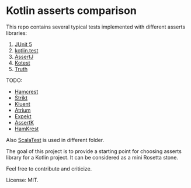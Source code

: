 # Kotlin asserts comparison

This repo contains several typical tests implemented with different asserts libraries:
1. [JUnit 5](https://junit.org/junit5/)
2. [kotlin.test](https://kotlinlang.org/api/latest/kotlin.test/)
3. [AssertJ](https://assertj.github.io/doc/)
4. [Kotest](https://github.com/kotest/kotest)
5. [Truth](https://truth.dev/)

TODO:
* [Hamсrest](http://hamcrest.org/JavaHamcrest/)
* [Strikt](https://strikt.io/)
* [Kluent](https://markusamshove.github.io/Kluent/)
* [Atrium](https://github.com/robstoll/atrium)
* [Expekt](https://github.com/winterbe/expekt)
* [AssertK](https://github.com/willowtreeapps/assertk)
* [HamKrest](https://github.com/npryce/hamkrest)

Also [ScalaTest](https://www.scalatest.org) is used in different folder.

The goal of this project is to provide a starting point for choosing asserts library for a Kotlin project. It can be considered as a mini Rosetta stone.

Feel free to contribute and criticize.

License: MIT.

